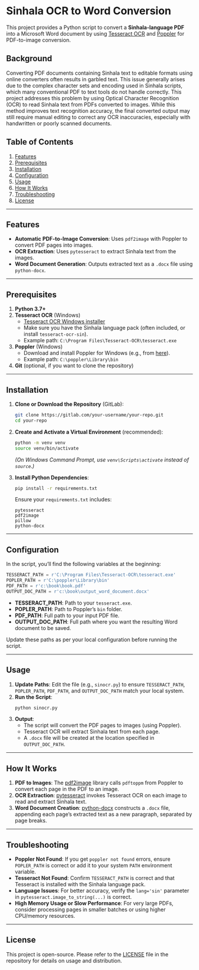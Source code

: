 # Sinhala OCR to Word Conversion

This project provides a Python script to convert a **Sinhala-language PDF** into a Microsoft Word document by using [Tesseract OCR](https://github.com/UB-Mannheim/tesseract) and [Poppler](http://blog.alivate.com.au/poppler-windows/) for PDF-to-image conversion.

## Background

Converting PDF documents containing Sinhala text to editable formats using online converters often results in garbled text. This issue generally arises due to the complex character sets and encoding used in Sinhala scripts, which many conventional PDF to text tools do not handle correctly. This project addresses this problem by using Optical Character Recognition (OCR) to read Sinhala text from PDFs converted to images. While this method improves text recognition accuracy, the final converted output may still require manual editing to correct any OCR inaccuracies, especially with handwritten or poorly scanned documents.

## Table of Contents

1. [Features](#features)  
2. [Prerequisites](#prerequisites)  
3. [Installation](#installation)  
4. [Configuration](#configuration)  
5. [Usage](#usage)  
6. [How It Works](#how-it-works)  
7. [Troubleshooting](#troubleshooting)  
8. [License](#license)

---

## Features

- **Automatic PDF-to-Image Conversion**: Uses `pdf2image` with Poppler to convert PDF pages into images.  
- **OCR Extraction**: Uses `pytesseract` to extract Sinhala text from the images.  
- **Word Document Generation**: Outputs extracted text as a `.docx` file using `python-docx`.

---

## Prerequisites

1. **Python 3.7+**  
2. **Tesseract OCR** (Windows)  
   - [Tesseract OCR Windows installer](https://github.com/UB-Mannheim/tesseract/wiki)  
   - Make sure you have the Sinhala language pack (often included, or install `tesseract-ocr-sin`).  
   - Example path: `C:\Program Files\Tesseract-OCR\tesseract.exe`
3. **Poppler** (Windows)  
   - Download and install Poppler for Windows (e.g., from [here](http://blog.alivate.com.au/poppler-windows/)).  
   - Example path: `C:\poppler\Library\bin`
4. **Git** (optional, if you want to clone the repository)  

---

## Installation

1. **Clone or Download the Repository** (GitLab):
   ```bash
   git clone https://gitlab.com/your-username/your-repo.git
   cd your-repo
   ```
   
2. **Create and Activate a Virtual Environment** (recommended):
   ```bash
   python -m venv venv
   source venv/bin/activate
   ```
   *(On Windows Command Prompt, use `venv\Scripts\activate` instead of `source`.)*

3. **Install Python Dependencies**:
   ```bash
   pip install -r requirements.txt
   ```
   Ensure your `requirements.txt` includes:
   ```
   pytesseract
   pdf2image
   pillow
   python-docx
   ```

---

## Configuration

In the script, you’ll find the following variables at the beginning:

```python
TESSERACT_PATH = r'C:\Program Files\Tesseract-OCR\tesseract.exe'
POPLER_PATH = r'C:\poppler\Library\bin'
PDF_PATH = r'c:\book\book.pdf'
OUTPUT_DOC_PATH = r'c:\book\output_word_document.docx'
```

- **TESSERACT_PATH**: Path to your `tesseract.exe`.  
- **POPLER_PATH**: Path to Poppler’s `bin` folder.  
- **PDF_PATH**: Full path to your input PDF file.  
- **OUTPUT_DOC_PATH**: Full path where you want the resulting Word document to be saved.

Update these paths as per your local configuration before running the script.

---

## Usage

1. **Update Paths**: Edit the file (e.g., `sinocr.py`) to ensure `TESSERACT_PATH`, `POPLER_PATH`, `PDF_PATH`, and `OUTPUT_DOC_PATH` match your local system.
2. **Run the Script**:
   ```bash
   python sinocr.py
   ```
3. **Output**:  
   - The script will convert the PDF pages to images (using Poppler).  
   - Tesseract OCR will extract Sinhala text from each page.  
   - A `.docx` file will be created at the location specified in `OUTPUT_DOC_PATH`.

---

## How It Works

1. **PDF to Images**: The [pdf2image](https://pypi.org/project/pdf2image/) library calls `pdftoppm` from Poppler to convert each page in the PDF to an image.
2. **OCR Extraction**: [pytesseract](https://pypi.org/project/pytesseract/) invokes Tesseract OCR on each image to read and extract Sinhala text.
3. **Word Document Creation**: [python-docx](https://pypi.org/project/python-docx/) constructs a `.docx` file, appending each page’s extracted text as a new paragraph, separated by page breaks.

---

## Troubleshooting

- **Poppler Not Found**: If you get `poppler not found` errors, ensure `POPLER_PATH` is correct or add it to your system `PATH` environment variable.
- **Tesseract Not Found**: Confirm `TESSERACT_PATH` is correct and that Tesseract is installed with the Sinhala language pack.
- **Language Issues**: For better accuracy, verify the `lang='sin'` parameter in `pytesseract.image_to_string(...)` is correct.  
- **High Memory Usage or Slow Performance**: For very large PDFs, consider processing pages in smaller batches or using higher CPU/memory resources.

---

## License

This project is open-source. Please refer to the [LICENSE](LICENSE) file in the repository for details on usage and distribution.